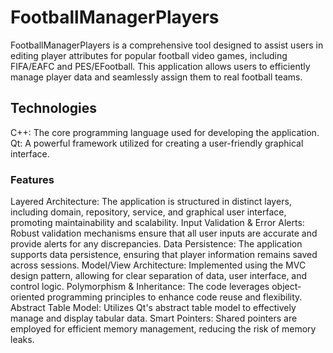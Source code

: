 # FootballManagerPlayers
  FootballManagerPlayers is a comprehensive tool designed to assist users in editing player attributes for popular football video games, including FIFA/EAFC and PES/EFootball. This application allows users to efficiently manage player data and seamlessly assign them to real football teams.

## Technologies
  C++: The core programming language used for developing the application.
  Qt: A powerful framework utilized for creating a user-friendly graphical interface.

### Features
  Layered Architecture: The application is structured in distinct layers, including domain, repository, service, and graphical user interface, promoting maintainability and scalability.
  Input Validation & Error Alerts: Robust validation mechanisms ensure that all user inputs are accurate and provide alerts for any discrepancies.
  Data Persistence: The application supports data persistence, ensuring that player information remains saved across sessions.
  Model/View Architecture: Implemented using the MVC design pattern, allowing for clear separation of data, user interface, and control logic.
  Polymorphism & Inheritance: The code leverages object-oriented programming principles to enhance code reuse and flexibility.
  Abstract Table Model: Utilizes Qt's abstract table model to effectively manage and display tabular data.
  Smart Pointers: Shared pointers are employed for efficient memory management, reducing the risk of memory leaks.
